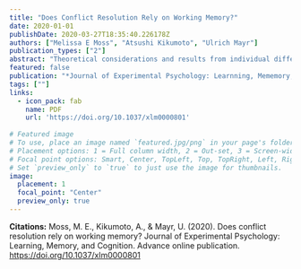 ```yaml
---
title: "Does Conflict Resolution Rely on Working Memory?"
date: 2020-01-01
publishDate: 2020-03-27T18:35:40.226178Z
authors: ["Melissa E Moss", "Atsushi Kikumoto", "Ulrich Mayr"]
publication_types: ["2"]
abstract: "Theoretical considerations and results from individual differences studies suggest that working memory and conflict resolution are interrelated functions. Yet, there is little direct evidence suggesting that they actually share common cognitive resources. To study how overcoming conflict influences the maintenance of working memory representations and vice versa, we conducted 4 experiments using a dual-task paradigm in which both working memory load and level of conflict were independently manipulated. Participants performed an auditory Stroop task (``high'' or ``low'' spoken in high/low pitch), which was presented during the retention period of a visual change detection task (Experiments 1-4) or simultaneously with the working memory encoding phase (Experiment 2-4). Across the 4 experiments, we found no consistent interaction between level of conflict and working memory load on working memory performance, although there was evidence in 2 of the 4 experiments for a small effect on auditory Stroop accuracy (but not on response times). These findings present at best weak evidence for the hypothesis that the maintenance of task goals in working memory is critical for successful conflict resolution. (PsycINFO Database Record (c) 2020 APA, all rights reserved)."
featured: false
publication: "*Journal of Experimental Psychology: Learnning, Mememory, and Cognition*"
tags: [""]
links:
  - icon_pack: fab
    name: PDF
    url: 'https://doi.org/10.1037/xlm0000801'
    
# Featured image
# To use, place an image named `featured.jpg/png` in your page's folder.
# Placement options: 1 = Full column width, 2 = Out-set, 3 = Screen-width
# Focal point options: Smart, Center, TopLeft, Top, TopRight, Left, Right, BottomLeft, Bottom, BottomRight
# Set `preview_only` to `true` to just use the image for thumbnails.
image:
  placement: 1 
  focal_point: "Center"
  preview_only: true
---
```


**Citations:**
Moss, M. E., Kikumoto, A., & Mayr, U. (2020). Does conflict resolution rely on working memory? Journal of Experimental Psychology: Learning, Memory, and Cognition. Advance online publication. <https://doi.org/10.1037/xlm0000801>
